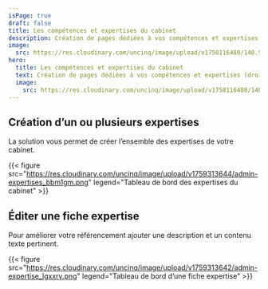 ```yaml
---
isPage: true
draft: false
title: Les compétences et expertises du cabinet
description: Création de pages dédiées à vos compétences et expertises (droit pénal, du travail, de la famille…).
image:
  src: https://res.cloudinary.com/uncinq/image/upload/v1758116480/148.Strategy_sgshas.svg
hero:
  title: Les compétences et expertises du cabinet
  text: Création de pages dédiées à vos compétences et expertises (droit pénal, du travail, de la famille…).
  image:
    src: https://res.cloudinary.com/uncinq/image/upload/v1758116480/148.Strategy_sgshas.svg
---
```


## Création d’un ou plusieurs expertises

La solution vous permet de créer l’ensemble des expertises de votre cabinet.

{{< figure src="https://res.cloudinary.com/uncinq/image/upload/v1759313644/admin-expertises_bbm1gm.png" legend="Tableau de bord des expertises du cabinet" >}}

## Éditer une fiche expertise

Pour améliorer votre référencement ajouter une description et un contenu texte pertinent.

{{< figure src="https://res.cloudinary.com/uncinq/image/upload/v1759313642/admin-expertise_lgxxry.png" legend="Tableau de bord d’une fiche expertise" >}}
